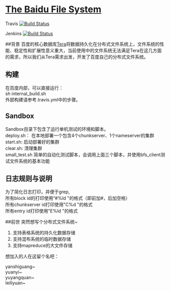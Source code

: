[The Baidu File System](http://github.com/bluebore/dfs)
======

Travis [![Build Status](https://travis-ci.org/bluebore/dfs.svg)](https://travis-ci.org/bluebore/dfs)

Jenkins [![Build Status](http://220.181.7.231/buildStatus/icon?job=bfs_master)](http://220.181.7.231/view/bfs/job/bfs_master/)

##背景
百度的核心数据库[Tera](http://github.com/baidu/tera)将数据持久化在分布式文件系统上，文件系统的性能、稳定性和扩展性意义重大，当前使用中的文件系统无法满足Tera在这几方面的需求，所以我们从Tera需求出发，开发了百度自己的分布式文件系统。

## 构建
在百度内部，可以直接运行：  
sh internal_build.sh  
外部构建请参考.travis.yml中的步骤。  

## Sandbox
Sandbox目录下包含了运行单机测试的环境和脚本。  
deploy.sh： 在本地部署一个包含4个chunkserver、1个nameserver的集群  
start.sh: 启动部署好的集群  
clear.sh: 清理集群  
small_test.sh 简单的自动化测试脚本，会调用上面三个脚本，并使用bfs_client测试文件系统的基本功能

## 日志规则与说明
为了简化日志打印，并便于grep,  
所有block id的打印使用“#%ld "的格式（即前加#，后加空格）  
所有chunkserver id打印使用"C%d "的格式  
所有entry id打印使用"E%ld "的格式

##前世
突然想写个分布式文件系统~
  1. 支持表格系统的持久化数据存储
  2. 支持混布系统的临时数据存储
  3. 支持mapreduce的大文件存储


想加入的人在这留个名吧：

yanshiguang~  
yuanyi~  
yuyangquan~  
leiliyuan~
